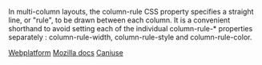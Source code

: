In multi-column layouts, the column-rule CSS property specifies a straight line, or "rule", to be drawn between each column. It is a convenient shorthand to avoid setting each of the individual column-rule-* properties separately : column-rule-width, column-rule-style and column-rule-color.

[Webplatform](docs.webplatform.org/wiki/css/properties/column-rule)
[Mozilla docs](https://developer.mozilla.org/en-US/docs/Web/CSS/column-rule)
[Caniuse](http://caniuse.com/#feat=multicolumn)